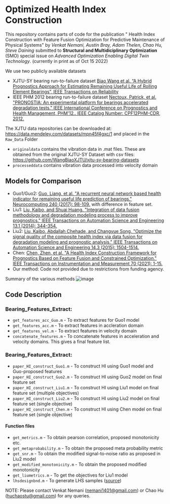 # Optimized Health Index Construction

This repository contains parts of code for the publication "
Health Index Construction with Feature Fusion Optimization for Predictive Maintenance
of Physical Systems" by _Venkat Nemani, Austin Bray, Adam Thelen, Chao Hu, Steve Daining_ submitted to **Structural and Multidiciplinary Optimization** (SMO) special issue on _Advanced Optimization Enabling Digital Twin Technology_. (currently in print as of Oct 15 2022)

We use two publicly available datasets
 - XJTU-SY bearing run-to-failure dataset 
[Biao Wang et al. “A Hybrid Prognostics Approach for Estimating Remaining Useful Life of Rolling Element Bearings”, IEEE Transactions on Reliability](https://ieeexplore.ieee.org/document/8576668)
- IEEE PHM 2012 bearing run-to-failure dataset [Nectoux, Patrick, et al. "PRONOSTIA: An experimental platform for bearings accelerated degradation tests." IEEE International Conference on Prognostics and Health Management, PHM'12.. IEEE Catalog Number: CPF12PHM-CDR, 2012.](https://hal.archives-ouvertes.fr/hal-00719503/)

The XJTU data repositories can be downloaded at: https://data.mendeley.com/datasets/mpn45f4gxc/1 and placed in the `Raw_Data` Folder
- `originaldata` contains the vibration data in .mat files. These are obtained from the original XJTU-SY Dataset with csv files: https://github.com/WangBiaoXJTU/xjtu-sy-bearing-datasets
- `processeddata` contains vibration data processed into velocity domain

## Models for Comparison
- Guo1/Guo2: [Guo, Liang, et al. "A recurrent neural network based health indicator for remaining useful life prediction of bearings." Neurocomputing 240 (2017): 98-109.](https://doi.org/10.1016/j.neucom.2017.02.045) with difference in feature set.
- Liu1: [Liu, Kaibo, and Shuai Huang. "Integration of data fusion methodology and degradation modeling process to improve prognostics." IEEE Transactions on Automation Science and Engineering 13.1 (2014): 344-354.](https://ieeexplore.ieee.org/document/6902828)
- Liu2: [Liu, Kaibo, Abdallah Chehade, and Changyue Song. "Optimize the signal quality of the composite health index via data fusion for degradation modeling and prognostic analysis." IEEE Transactions on Automation Science and Engineering 14.3 (2015): 1504-1514.](https://ieeexplore.ieee.org/document/7165684)
- Chen: [Chen, Zhen, et al. "A Health Index Construction Framework for Prognostics Based on Feature Fusion and Constrained Optimization." IEEE Transactions on Instrumentation and Measurement 70 (2021): 1-15.](https://ieeexplore.ieee.org/document/9512068)  
- Our method: Code not provided due to restrictions from funding agency. 

Summary of the various methods
![image](https://user-images.githubusercontent.com/94071944/174451865-f68933ec-ae7f-4b28-a59d-2329f5434ff6.png)

## Code Description
### Bearing_Features_Extract:
- `get_features_acc_Guo.m` - To extract features for Guo1 model  
- `get_features_acc.m` - To extract features in accleration domain  
- `get_features_vel.m` - To extract features in velocity domain  
- `concatenate_features.m` - To concatenate features in acceleration and velocity domains. This gives a final feature list.  

### Bearing_Features_Extract:
- `paper_HI_construct_Guo1.m` - To construct HI using Guo1 model and Guo-proposed features
- `paper_HI_construct_Guo2.m` - To construct HI using Guo2 model on final feature set
- `paper_HI_construct_Liu1.m` - To construct HI using Liu1 model on final feature set (multiple objectives)
- `paper_HI_construct_Liu2.m` - To construct HI using Liu2 model on final feature set (single objective)
- `paper_HI_construct_Chen.m` - To construct HI using Chen model on final feature set (single objective)
#### Function files
- `get_metrics.m` - To obtain pearson correlation, proposed monotonicity etc. 
- `get_metaprobability.m` - To obtain the proposed meta probability metric
- `get_snr.m` - To obtain the modified signal-to-noise ratio as proposed in Liu2 model
- `get_modified_monotonicity.m` - To obtain the proposed modified monotonicity
- `get_liumetrics.m` - To get the objectives for Liu1 model
- `lhsdesignbnd.m` - To generate LHS samples ([source](https://github.com/rikblok/matlab-lhsdesigncon)) 



NOTE: Please contact Venkat Nemani (nemani1401@gmail.com) or Chao Hu (huchaostu@gmail.com) for any queries.
